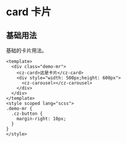 <!--
 * @Descripttion:
 * @version:
 * @Author: 十三
 * @Date: 2022-10-14 10:23:03
 * @LastEditors: 十三
 * @LastEditTime: 2022-10-22 11:31:23
-->

# card 卡片

## 基础用法

基础的卡片用法。

```vue
<template>
  <div class="demo-mr">
    <cz-card>这是卡片</cz-card>
    <div style="width: 500px;height: 600px">
      <cz-carousel></cz-carousel>
    </div>
  </div>
</template>
<style scoped lang="scss">
.demo-mr {
  .cz-button {
    margin-right: 10px;
  }
}
</style>
```
